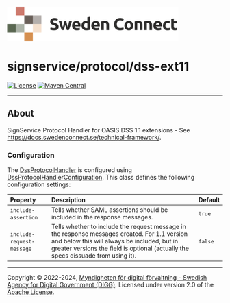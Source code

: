 ![Logo](../../docs/images/sweden-connect.png)


# signservice/protocol/dss-ext11

[![License](https://img.shields.io/badge/License-Apache%202.0-blue.svg)](https://opensource.org/licenses/Apache-2.0) [![Maven Central](https://maven-badges.herokuapp.com/maven-central/se.swedenconnect.signservice/signservice-protocol-dssext11/badge.svg)](https://maven-badges.herokuapp.com/maven-central/se.swedenconnect.signservice/signservice-protocol-dssext11)

-----

## About

SignService Protocol Handler for OASIS DSS 1.1 extensions - See https://docs.swedenconnect.se/technical-framework/.

### Configuration

The [DssProtocolHandler](https://github.com/swedenconnect/signservice/blob/main/protocol/dss-ext11/src/main/java/se/swedenconnect/signservice/protocol/dss/DssProtocolHandler.java) is configured using [DssProtocolHandlerConfiguration](https://github.com/swedenconnect/signservice/blob/main/protocol/dss-ext11/src/main/java/se/swedenconnect/signservice/protocol/dss/DssProtocolHandlerConfiguration.java). This class defines the following configuration settings:

| Property | Description | Default |
| :--- | :--- | :--- |
| `include-assertion` | Tells whether SAML assertions should be included in the response messages. | `true` |
| `include-request-message` | Tells whether to include the request message in the response messages created. For 1.1 version and below this will always be included, but in greater versions the field is optional (actually the specs dissuade from using it). | `false` |

-----

Copyright &copy; 2022-2024, [Myndigheten för digital förvaltning - Swedish Agency for Digital Government (DIGG)](http://www.digg.se). Licensed under version 2.0 of the [Apache License](http://www.apache.org/licenses/LICENSE-2.0).
